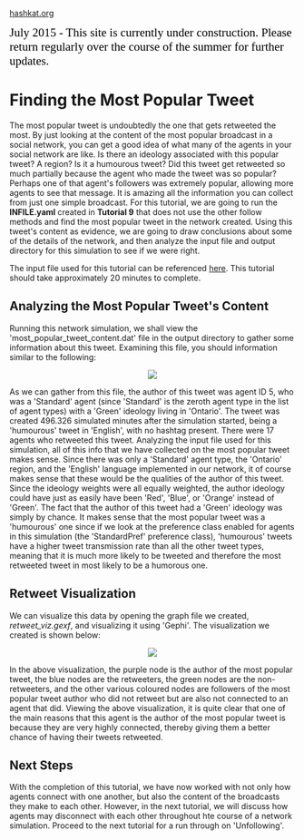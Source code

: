 [hashkat.org](http://hashkat.org)

<span style="color:black; font-family:Georgia; font-size:1.5em;">July 2015 - This site is currently under construction. Please return regularly over the course of the summer for further updates. </span>

# Finding the Most Popular Tweet

The most popular tweet is undoubtedly the one that gets retweeted the most. By just looking at the content of the most popular broadcast in a social network, you can get a good idea of what many of the agents in your social network are like. Is there an ideology associated with this popular tweet? A region? Is it a humourous tweet? Did this tweet get retweeted so much partially because the agent who made the tweet was so popular? Perhaps one of that agent's followers was extremely popular, allowing more agents to see that message. It is amazing all the information you can collect from just one simple broadcast. For this tutorial, we are going to run the **INFILE.yaml** created in **Tutorial 9** that does not use the other follow methods and find the most popular tweet in the network created. Using this tweet's content as evidence, we are going to draw conclusions about some of the details of the network, and then analyze the input file and output directory for this simulation to see if we were right.

The input file used for this tutorial can be referenced [here](https://github.com/hashkat/hashkat/blob/master/docs/tutorials/tutorial10/INFILE.yaml). This tutorial should take approximately 20 minutes to complete.

## Analyzing the Most Popular Tweet's Content

Running this network simulation, we shall view the 'most_popular_tweet_content.dat' file in the output directory to gather some information about this tweet. Examining this file, you should information similar to the following:

<p align='center'>
<img src='../img/tutorial10/most_popular_tweet_content.png'>
</p>

As we can gather from this file, the author of this tweet was agent ID 5, who was a 'Standard' agent (since 'Standard' is the zeroth agent type in the list of agent types) with a 'Green' ideology living in 'Ontario'. The tweet was created 496.326 simulated minutes after the simulation started, being a 'humourous' tweet in 'English', with no hashtag present. There were 17 agents who retweeted this tweet. Analyzing the input file used for this simulation, all of this info that we have collected on the most popular tweet makes sense. Since there was only a 'Standard' agent type, the 'Ontario' region, and the 'English' language implemented in our network, it of course makes sense that these would be the qualities of the author of this tweet. Since the ideology weights were all equally weighted, the author ideology could have just as easily have been 'Red', 'Blue', or 'Orange' instead of 'Green'. The fact that the author of this tweet had a 'Green' ideology was simply by chance. It makes sense that the most popular tweet was a 'humourous' one since if we look at the preference class enabled for agents in this simulation (the 'StandardPref' preference class), 'humourous' tweets have a higher tweet transmission rate than all the other tweet types, meaning that it is much more likely to be tweeted and therefore the most retweeted tweet in most likely to be a humorous one.

## Retweet Visualization

We can visualize this data by opening the graph file we created, *retweet_viz.gexf*, and visualizing it using 'Gephi'. The visualization we created is shown below:

<p align='center'>
<img src='../img/tutorial10/retweet_visualization.png'>
</p>

In the above visualization, the purple node is the author of the most popular tweet, the blue nodes are the retweeters, the green nodes are the non-retweeters, and the other various coloured nodes are followers of the most popular tweet author who did not retweet but are also not connected to an agent that did. Viewing the above visualization, it is quite clear that one of the main reasons that this agent is the author of the most popular tweet is because they are very highly connected, thereby giving them a better chance of having their tweets retweeted. 

## Next Steps

With the completion of this tutorial, we have now worked with not only how agents connect with one another, but also the content of the broadcasts they make to each other. However, in the next tutorial, we will discuss how agents may disconnect with each other throughout hte course of a network simulation. Proceed to the next tutorial for a run through on 'Unfollowing'.  